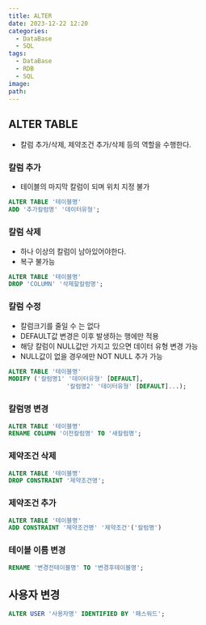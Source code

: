 ```yaml
---
title: ALTER
date: 2023-12-22 12:20
categories:
  - DataBase
  - SQL
tags:
  - DataBase
  - RDB
  - SQL
image: 
path:
---
```


## ALTER TABLE

- 칼럼 추가/삭제, 제약조건 추가/삭제 등의 역할을 수행한다.

### 칼럼 추가

- 테이블의 마지막 칼럼이 되며 위치 지정 불가

```sql
ALTER TABLE '테이블명'
ADD '추가칼럼명' '데이터유형';
```

### 칼럼 삭제

- 하나 이상의 칼럼이 남아있어야한다.
- 복구 불가능

```sql
ALTER TABLE '테이블명'
DROP 'COLUMN' '삭제할칼럼명';
```

### 칼럼 수정

- 칼럼크기를 줄일 수 는 없다
- DEFAULT값 변경은 이후 발생하는 행에만 적용
- 해당 칼럼이 NULL값만 가지고 있으면 데이터 유형 변경 가능
- NULL값이 없을 경우에만 NOT NULL 추가 가능

```sql
ALTER TABLE '테이블명'
MODIFY ('칼럼명1' '데이터유형' [DEFAULT],
				'칼럼명2' '데이터유형' [DEFAULT]...);
```

### 칼럼명 변경

```sql
ALTER TABLE '테이블명'
RENAME COLUMN '이전칼럼명' TO '새칼럼명';
```

### 제약조건 삭제

```sql
ALTER TABLE '테이블명'
DROP CONSTRAINT '제약조건명';
```

### 제약조건 추가

```sql
ALTER TABLE '테이블명'
ADD CONSTRAINT '제약조건명' '제약조건'('칼럼명')
```

### 테이블 이름 변경

```sql
RENAME '변경전테이블명' TO '변경후테이블명';
```

## 사용자 변경
```sql
ALTER USER '사용자명' IDENTIFIED BY '패스워드';
```